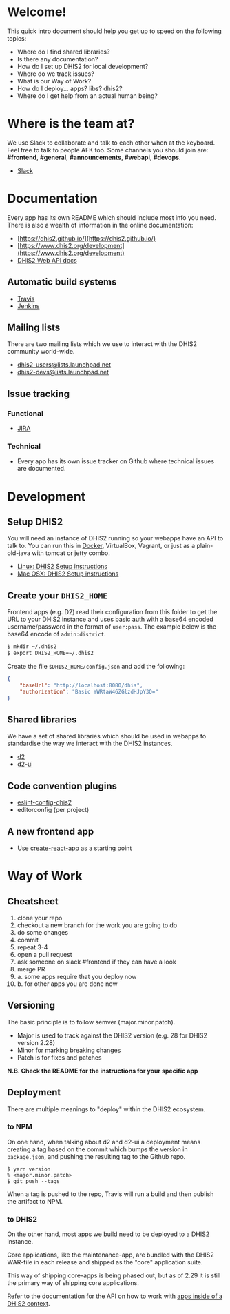 # Welcome!

This quick intro document should help you get up to speed on the
following topics:

- Where do I find shared libraries?
- Is there any documentation?
- How do I set up DHIS2 for local development?
- Where do we track issues?
- What is our Way of Work?
- How do I deploy... apps? libs? dhis2?
- Where do I get help from an actual human being?

# Where is the team at?

We use Slack to collaborate and talk to each other when at the keyboard. Feel free to talk to people AFK too. Some channels you should join are: **#frontend**, **#general**, **#announcements**, **#webapi**, **#devops**.

- [Slack](https://dhis2.slack.com/)

# Documentation

Every app has its own README which should include most info you need. There is also a wealth of information in 
the online documentation:

- [https://dhis2.github.io/](https://dhis2.github.io/)
- [https://www.dhis2.org/development](https://www.dhis2.org/development)
- [DHIS2 Web API docs](https://docs.dhis2.org/master/en/developer/html/webapi.html)

## Automatic build systems

- [Travis](https://travis-ci.org/)
- [Jenkins](https://ci.dhis2.org/)

## Mailing lists

There are two mailing lists which we use to interact with the DHIS2
community world-wide.

- [dhis2-users@lists.launchpad.net](https://lists.launchpad.net/dhis2-users/)
- [dhis2-devs@lists.launchpad.net](https://lists.launchpad.net/dhis2-devs/)

## Issue tracking

### Functional

- [JIRA](http://jira.dhis2.org/)

### Technical

- Every app has its own issue tracker on Github where technical issues
  are documented.

# Development

## Setup DHIS2

You will need an instance of DHIS2 running so your webapps have an API
to talk to. You can run this in
[Docker](https://github.com/dhis2/dhis2-docker), VirtualBox, Vagrant, or
just as a plain-old-java with tomcat or jetty combo.

- [Linux: DHIS2 Setup instructions](dhis2-setup.md#linux-debian-9)
- [Mac OSX: DHIS2 Setup instructions](dhis2-setup.md#mac-osx)

## Create your `DHIS2_HOME`

Frontend apps (e.g. D2) read their configuration from this folder to get the URL
to your DHIS2 instance and uses basic auth with a base64 encoded username/password
in the format of `user:pass`. The example below is the base64 encode of `admin:district`.

```sh
$ mkdir ~/.dhis2
$ export DHIS2_HOME=~/.dhis2
```

Create the file `$DHIS2_HOME/config.json` and add the following:

```json
{
    "baseUrl": "http://localhost:8080/dhis",
    "authorization": "Basic YWRtaW46ZGlzdHJpY3Q="
}
```

## Shared libraries

We have a set of shared libraries which should be used in webapps to
standardise the way we interact with the DHIS2 instances.

- [d2](https://github.com/dhis2/d2)
- [d2-ui](https://github.com/dhis2/d2-ui)

## Code convention plugins

- [eslint-config-dhis2](https://github.com/dhis2/eslint-config-dhis2)
- editorconfig (per project)

## A new frontend app

- Use [create-react-app](https://github.com/dhis2/eslint-config-dhis2)
  as a starting point

# Way of Work

## Cheatsheet

1. clone your repo
2. checkout a new branch for the work you are going to do
3. do some changes
4. commit
5. repeat 3-4
6. open a pull request
7. ask someone on slack #frontend if they can have a look
8. merge PR
8. a. some apps require that you deploy now
8. b. for other apps you are done now

## Versioning

The basic principle is to follow semver (major.minor.patch).

- Major is used to track against the DHIS2 version (e.g. 28 for DHIS2 version 2.28)
- Minor for marking breaking changes
- Patch is for fixes and patches

**N.B. Check the README for the instructions for your specific app**

## Deployment

There are multiple meanings to "deploy" within the DHIS2 ecosystem.

### to NPM

On one hand, when talking about d2 and d2-ui a deployment means creating
a tag based on the commit which bumps the version in `package.json`, and
pushing the resulting tag to the Github repo.

```
$ yarn version
% <major.minor.patch>
$ git push --tags
```

When a tag is pushed to the repo, Travis will run a build and then
publish the artifact to NPM.

### to DHIS2

On the other hand, most apps we build need to be deployed to a DHIS2
instance.

Core applications, like the maintenance-app, are bundled with the DHIS2
WAR-file in each release and shipped as the "core" application suite.

This way of shipping core-apps is being phased out, but as of 2.29 it is
still the primary way of shipping core applications.

Refer to the documentation for the API on how to work with [apps inside of a DHIS2 context](https://docs.dhis2.org/master/en/developer/html/webapi_apps.html).

